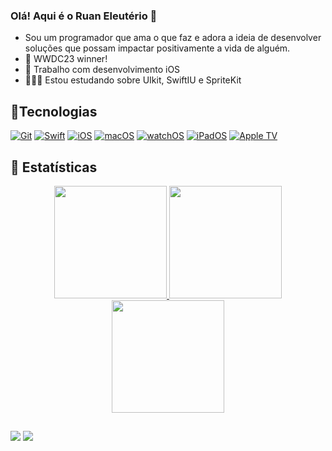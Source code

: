 ### Olá! Aqui é o Ruan Eleutério 👋

- Sou um programador que ama o que faz e adora a ideia de desenvolver soluções que possam impactar positivamente a vida de alguém.
- 🥇 WWDC23 winner! 
- 🍎 Trabalho com desenvolvimento iOS
- 👩🏻‍💻 Estou estudando sobre UIkit, SwiftIU e SpriteKit

## 📱Tecnologias

[<img alt="Git" src="https://img.shields.io/badge/git%20-%23E34F26.svg?&style=for-the-badge&logo=git&logoColor=white"/>](https://git-scm.com)
[<img alt="Swift" src="https://img.shields.io/badge/swift%20-%23E34F26.svg?&style=for-the-badge&logo=swift&logoColor=white"/>](https://www.swift.org/documentation/)
[<img alt="iOS" src="https://img.shields.io/badge/ios-%23282c34.svg?&style=for-the-badge&logo=ios&logoColor=white"/>](https://developer.apple.com/ios/)
[<img alt="macOS" src="https://img.shields.io/static/v1?style=for-the-badge&message=macOS&color=000000&logo=macOS&logoColor=FFFFFF&label=">](https://developer.apple.com/macos/)
[<img alt="watchOS" src="https://img.shields.io/static/v1?style=for-the-badge&message=watchOS&color=000000&logo=Apple&logoColor=FFFFFF&label="/>](https://developer.apple.com/ios/)
[<img alt="iPadOS" src="https://img.shields.io/static/v1?style=for-the-badge&message=iPadOS&color=000000&logo=Apple&logoColor=FFFFFF&label="/>](https://developer.apple.com/ipados/)
[<img alt="Apple TV" src="https://img.shields.io/badge/appletv-%23282c34.svg?&style=for-the-badge&logo=appletv&logoColor=white"/>](https://developer.apple.com/tvos/)

## 🦑 Estatísticas

<div align="center">

  <a href="https://github.com/RuanERGM">
  <img height="180em" src="https://github-readme-stats-sigma-five.vercel.app/api/top-langs/?username=RuanERGM&show_icons=true&theme=vue-dark&include_all_commits=true&count_private=true"/>
  <img height="180em" src="https://github-readme-stats-sigma-five.vercel.app/api/?username=RuanERGM&layout=compact&langs_count=9&theme=vue-dark"/>
  
</div>

<div align="center">

  <a href="https://github.com/RuanERGM">
  <img height="180em" src="http://github-readme-streak-stats.herokuapp.com?user=RuanERGM&theme=vue-dark&locale=pt-br)](https://git.io/streak-stats"/>
  
</div>

##

<div> 

  <a href = "mailto:ruanmagalhaes161@gmail.com"><img src="https://img.shields.io/badge/-Gmail-%23333?style=for-the-badge&logo=gmail&logoColor=white" target="_blank"></a>
  <a href="www.linkedin.com/in/ruan-eleuterio" target="_blank"><img src="https://img.shields.io/badge/-LinkedIn-%230077B5?style=for-the-badge&logo=linkedin&logoColor=white" target="_blank"></a> 
 
</div>
